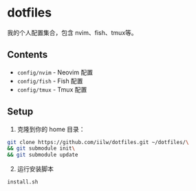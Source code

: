 # dotfiles

我的个人配置集合，包含 nvim、fish、tmux等。

## Contents

- `config/nvim` - Neovim 配置
- `config/fish` - Fish 配置
- `config/tmux` - Tmux 配置

## Setup

1. 克隆到你的 home 目录：
```bash
git clone https://github.com/iilw/dotfiles.git ~/dotfiles/\
&& git submodule init\
&& git submodule update
```

2. 运行安装脚本
```bash
install.sh
```

